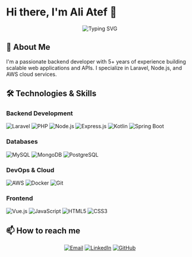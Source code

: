 # Hi there, I'm Ali Atef 👋 

<div align="center">
  
![Typing SVG](https://readme-typing-svg.herokuapp.com?font=Fira+Code&pause=1000&color=20C20E&width=435&lines=Senior+Backend+Developer;Laravel+Specialist;Node.js+Expert;AWS+Cloud+Engineer)

</div>

## 🚀 About Me

I'm a passionate backend developer with 5+ years of experience building scalable web applications and APIs. I specialize in Laravel, Node.js, and AWS cloud services.

## 🛠️ Technologies & Skills

### **Backend Development**
![Laravel](https://img.shields.io/badge/Laravel-FF2D20?style=for-the-badge&logo=laravel&logoColor=white)
![PHP](https://img.shields.io/badge/PHP-777BB4?style=for-the-badge&logo=php&logoColor=white)
![Node.js](https://img.shields.io/badge/Node.js-339933?style=for-the-badge&logo=nodedotjs&logoColor=white)
![Express.js](https://img.shields.io/badge/Express.js-000000?style=for-the-badge&logo=express&logoColor=white)
![Kotlin](https://img.shields.io/badge/Kotlin-0095D5?&style=for-the-badge&logo=kotlin&logoColor=white)
![Spring Boot](https://img.shields.io/badge/Spring_Boot-F2F4F9?style=for-the-badge&logo=spring-boot)

### **Databases**
![MySQL](https://img.shields.io/badge/MySQL-005C84?style=for-the-badge&logo=mysql&logoColor=white)
![MongoDB](https://img.shields.io/badge/MongoDB-4EA94B?style=for-the-badge&logo=mongodb&logoColor=white)
![PostgreSQL](https://img.shields.io/badge/PostgreSQL-316192?style=for-the-badge&logo=postgresql&logoColor=white)

### **DevOps & Cloud**
![AWS](https://img.shields.io/badge/AWS-%23FF9900.svg?style=for-the-badge&logo=amazon-aws&logoColor=white)
![Docker](https://img.shields.io/badge/Docker-2CA5E0?style=for-the-badge&logo=docker&logoColor=white)
![Git](https://img.shields.io/badge/GIT-E44C30?style=for-the-badge&logo=git&logoColor=white)

### **Frontend**
![Vue.js](https://img.shields.io/badge/Vue.js-35495E?style=for-the-badge&logo=vuedotjs&logoColor=4FC08D)
![JavaScript](https://img.shields.io/badge/JavaScript-F7DF1E?style=for-the-badge&logo=javascript&logoColor=black)
![HTML5](https://img.shields.io/badge/HTML5-E34F26?style=for-the-badge&logo=html5&logoColor=white)
![CSS3](https://img.shields.io/badge/CSS3-1572B6?style=for-the-badge&logo=css3&logoColor=white)

## 📫 How to reach me

<div align="center">

[![Email](https://img.shields.io/badge/Email-aliy.atef9@gmail.com-D14836?style=for-the-badge&logo=gmail&logoColor=white)](mailto:aliy.atef9@gmail.com)
[![LinkedIn](https://img.shields.io/badge/LinkedIn-0077B5?style=for-the-badge&logo=linkedin&logoColor=white)](https://www.linkedin.com/in/ali-atef-715806184/)
[![GitHub](https://img.shields.io/badge/GitHub-100000?style=for-the-badge&logo=github&logoColor=white)](https://github.com/AliAtefAli)

</div>
